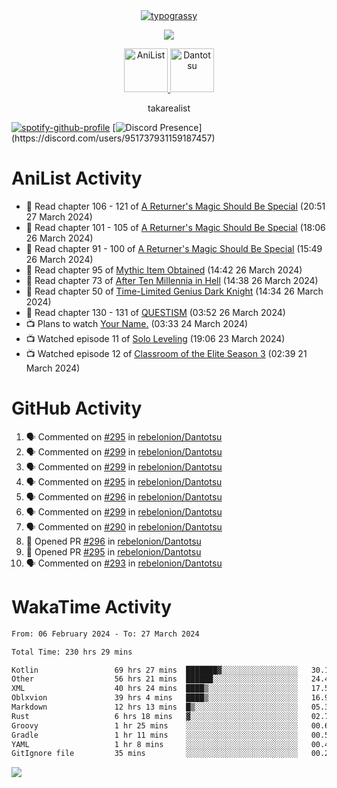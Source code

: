 
<div align="center">
<a href="https://github.com/kawarimidoll/typograssy">
    <img alt="typograssy" src="https://typograssy.deno.dev/api?text=%E3%82%B8%E3%83%A7%E3%83%B3%E3%81%A7%E3%81%99%E3%80%82%E3%81%93%E3%82%93%E3%81%AB%E3%81%A1%E3%81%AF%20%20%5E%5E%20sup%20iam%20ibo%20--&&l0=none&l1=82d9d0&l2=027353&l3=038c4c&l4=01402e&bg=none&frame=none&speed=100&comment=">
</a>
</div>
<p align="center">
  <a href="https://skillicons.dev">
    <img src="https://skillicons.dev/icons?i=vscode,html,androidstudio,mysql,rust,python" />
  </a>
</p>

<p align="center">    
    <a href="https://anilist.co/user/ibo/">
      <img src="https://cdn.discordapp.com/attachments/952538817880018944/1205219416065712178/a_f54f910e2add364a3da3bb2f2fce0c72.gif?ex=65d7930c&is=65c51e0c&hm=9005f405718eef845dce134539f2fcaa1e07f6d8a2f1674db63f2fade2df09a4&" alt="AniList" style="width: 70px; height: auto;">
    </a>  
    <a href="https://discord.gg/4HPZ5nAWwM">
      <img src="https://cdn.discordapp.com/attachments/952538817880018944/1205223909918642247/Image_resizer.gif?ex=65d7973c&is=65c5223c&hm=bbc85d63f50fce49a6b7809df28d525baade2090fc305fbd0094bd24cd34cf56&" alt="Dantotsu" style="width: 70px; height: auto;">
    </a>
</p>

<p align="center">
takarealist
</p>

[![spotify-github-profile](https://spotify-github-profile.vercel.app/api/view?uid=216np2gahwfhcjozqmzomew7i&cover_image=true&theme=novatorem&show_offline=true&background_color=121212&interchange=false&bar_color=53b14f&bar_color_cover=true)](https://spotify-github-profile.vercel.app/api/view?uid=216np2gahwfhcjozqmzomew7i&redirect=true)
[![Discord Presence](https://lanyard-profile-readme.vercel.app/api/951737931159187457?theme=dark&bg=Oe1116&animated=false&hideDiscrim=true&borderRadius=30px&idleMessage=currently%20offline...)](https://discord.com/users/951737931159187457)


# AniList Activity

<!-- ANILIST_ACTIVITY:start -->

-   📖 Read chapter 106 - 121 of [A Returner's Magic Should Be Special](https://anilist.co/manga/105393) (20:51 27 March 2024)
-   📖 Read chapter 101 - 105 of [A Returner's Magic Should Be Special](https://anilist.co/manga/105393) (18:06 26 March 2024)
-   📖 Read chapter 91 - 100 of [A Returner's Magic Should Be Special](https://anilist.co/manga/105393) (15:49 26 March 2024)
-   📖 Read chapter 95 of [Mythic Item Obtained](https://anilist.co/manga/151025) (14:42 26 March 2024)
-   📖 Read chapter 73 of [After Ten Millennia in Hell](https://anilist.co/manga/153284) (14:38 26 March 2024)
-   📖 Read chapter 50 of [Time-Limited Genius Dark Knight](https://anilist.co/manga/165182) (14:34 26 March 2024)
-   📖 Read chapter 130 - 131 of [QUESTISM](https://anilist.co/manga/140837) (03:52 26 March 2024)
-   📺 Plans to watch [Your Name.](https://anilist.co/anime/21519) (03:33 24 March 2024)
-   📺 Watched episode 11 of [Solo Leveling](https://anilist.co/anime/151807) (19:06 23 March 2024)
-   📺 Watched episode 12 of [Classroom of the Elite Season 3](https://anilist.co/anime/146066) (02:39 21 March 2024)

<!-- ANILIST_ACTIVITY:end -->

# GitHub Activity

<!--START_SECTION:activity-->
1. 🗣 Commented on [#295](https://github.com/rebelonion/Dantotsu/pull/295#issuecomment-2026311129) in [rebelonion/Dantotsu](https://github.com/rebelonion/Dantotsu)
2. 🗣 Commented on [#299](https://github.com/rebelonion/Dantotsu/pull/299#issuecomment-2024209165) in [rebelonion/Dantotsu](https://github.com/rebelonion/Dantotsu)
3. 🗣 Commented on [#299](https://github.com/rebelonion/Dantotsu/pull/299#issuecomment-2024208149) in [rebelonion/Dantotsu](https://github.com/rebelonion/Dantotsu)
4. 🗣 Commented on [#295](https://github.com/rebelonion/Dantotsu/pull/295#issuecomment-2024117339) in [rebelonion/Dantotsu](https://github.com/rebelonion/Dantotsu)
5. 🗣 Commented on [#296](https://github.com/rebelonion/Dantotsu/pull/296#issuecomment-2024116590) in [rebelonion/Dantotsu](https://github.com/rebelonion/Dantotsu)
6. 🗣 Commented on [#299](https://github.com/rebelonion/Dantotsu/pull/299#issuecomment-2023997527) in [rebelonion/Dantotsu](https://github.com/rebelonion/Dantotsu)
7. 🗣 Commented on [#290](https://github.com/rebelonion/Dantotsu/pull/290#issuecomment-2021890803) in [rebelonion/Dantotsu](https://github.com/rebelonion/Dantotsu)
8. 💪 Opened PR [#296](https://github.com/rebelonion/Dantotsu/pull/296) in [rebelonion/Dantotsu](https://github.com/rebelonion/Dantotsu)
9. 💪 Opened PR [#295](https://github.com/rebelonion/Dantotsu/pull/295) in [rebelonion/Dantotsu](https://github.com/rebelonion/Dantotsu)
10. 🗣 Commented on [#293](https://github.com/rebelonion/Dantotsu/pull/293#issuecomment-2021656479) in [rebelonion/Dantotsu](https://github.com/rebelonion/Dantotsu)
<!--END_SECTION:activity-->

# WakaTime Activity

<!--START_SECTION:waka-->

```txt
From: 06 February 2024 - To: 27 March 2024

Total Time: 230 hrs 29 mins

Kotlin                 69 hrs 27 mins  ███████▓░░░░░░░░░░░░░░░░░   30.14 %
Other                  56 hrs 21 mins  ██████░░░░░░░░░░░░░░░░░░░   24.45 %
XML                    40 hrs 24 mins  ████▒░░░░░░░░░░░░░░░░░░░░   17.53 %
Oblxvion               39 hrs 4 mins   ████▒░░░░░░░░░░░░░░░░░░░░   16.95 %
Markdown               12 hrs 13 mins  █▒░░░░░░░░░░░░░░░░░░░░░░░   05.30 %
Rust                   6 hrs 18 mins   ▓░░░░░░░░░░░░░░░░░░░░░░░░   02.74 %
Groovy                 1 hr 25 mins    ░░░░░░░░░░░░░░░░░░░░░░░░░   00.62 %
Gradle                 1 hr 11 mins    ░░░░░░░░░░░░░░░░░░░░░░░░░   00.51 %
YAML                   1 hr 8 mins     ░░░░░░░░░░░░░░░░░░░░░░░░░   00.49 %
GitIgnore file         35 mins         ░░░░░░░░░░░░░░░░░░░░░░░░░   00.26 %
```

<!--END_SECTION:waka-->

![](https://komarev.com/ghpvc/?username=sneazy-ibo&color=ff6e00&label=Counter&abbreviated=true)
